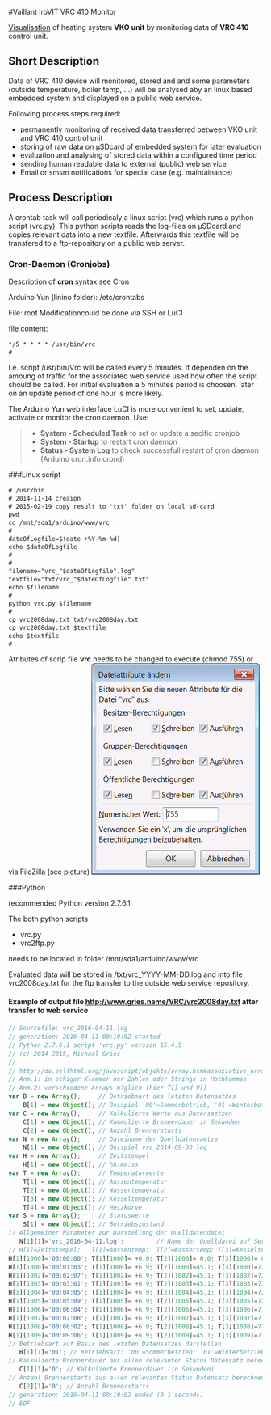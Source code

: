 #Vaillant iroVIT VRC 410  Monitor

[Visualisation](http://www.gries.name/VRC/VRCday.shtm) of heating system **VKO unit** by monitoring data of **VRC 410** control unit.


## Short Description
Data of VRC 410 device will monitored, stored and and some parameters (outside temperature, boiler temp, ...) will be analysed aby an linux based embedded system and displayed on a public web service.

Following process steps required:
* permanently monitoring of received data transferred between VKO unit and VRC 410 control unit
* storing of raw data on µSDcard of embedded system for later evaluation 
* evaluation and analysing of stored data within a configured time period
* sending human readable data to external (public) web service
* Email or smsm notifications for special case (e.g. maintainance)

## Process Description
A crontab task will call periodicaly a linux script (vrc) which runs a python script (vrc.py). This python scripts reads the log-files on µSDcard and copies relevant data into a new textfile. Afterwards this textfile will be transfered to a ftp-repository on a public web server.

### Cron-Daemon (Cronjobs)

Description of **cron** syntax see [Cron](https://de.wikipedia.org/wiki/Cron)

Arduino Yun (linino folder): /etc/crontabs

File: root
Modificationcould be done via SSH or LuCI

file content:

```unix
*/5 * * * * /usr/bin/vrc
#
```

I.e. script /usr/bin/Vrc will be called every 5 minutes. It dependen on the amoung of traffic for the associated web service used how often the script should be called. For initial evaluation a 5 minutes period is choosen. later on an update period of one hour is more likely.

The Arduino Yun web interface LuCI is more convenient to set, update, activate or monitor the cron daemon.
Use:
> * **System - Scheduled Task** to set or update a secific cronjob
> * **System - Startup** to restart cron daemon
> * **Status - System Log** to check successfull restart of cron daemon (Arduino cron.info crond)


###Linux script

```script
# /usr/bin
# 2014-11-14 creaion
# 2015-02-19 copy result to 'txt' folder on local sd-card
pwd
cd /mnt/sda1/arduino/www/vrc
#
dateOfLogfile=$(date +%Y-%m-%d)
echo $dateOfLogfile
#
#
filename="vrc_"$dateOfLogfile".log"
textfile="txt/vrc_"$dateOfLogfile".txt"
echo $filename
#
python vrc.py $filename
#
cp vrc2008day.txt txt/vrc2008day.txt
cp vrc2008day.txt $textfile
echo $textfile
# 
```

Atributes of scrip file **vrc** needs to be changed to execute (chmod 755) or via FileZilla (see picture)
![chmod 755](images/vrcChangedAttributes.png)


###Python

recommended Python version 2.7.6.1

The both python scripts 
* vrc.py
* vrc2ftp.py

needs to be located in folder /mnt/sda1/arduino/www/vrc

Evaluated data will be stored in /txt/vrc_YYYY-MM-DD.log and into
file vrc2008day.txt for the ftp transfer to the outside web service repository.

#### Example of output file **http://www.gries.name/VRC/vrc2008day.txt** after transfer to web service

```javascript
// Sourcefile: vrc_2016-04-11.log 
// generation: 2016-04-11 00:10:02 started 
// Python 2.7.6.1 script 'vrc.py' version 15.4.5 
// (c) 2014-2015, Michael Gries 
//  
// http://de.selfhtml.org/javascript/objekte/array.htm#assoziative_arrays 
// Anm.1: in eckiger Klammer nur Zahlen oder Strings in Hochkommas. 
// Anm.2: verschiedene Arrays m?glich (hier T[] und V[] 
var B = new Array();     // Betriebsart des letzten Datensatzes 
    B[1] = new Object(); // Beispiel '00'=Sommerbetrieb, '01'=Winterbetrieb 
var C = new Array();     // Kalkulierte Werte aus Datensaetzen
    C[1] = new Object(); // Kummulierte Brennerdauer in Sekunden
    C[2] = new Object(); // Anzahl Brennerstarts 
var N = new Array();     // Dateiname der Quelldatensaetze 
    N[1] = new Object(); // Beispiel vrc_2014-09-30.log 
var H = new Array();     // Zeitstempel 
    H[1] = new Object(); // hh:mm:ss 
var T = new Array();     // Temperaturwerte 
    T[1] = new Object(); // Aussentemperatur 
    T[2] = new Object(); // Wassertemperatur 
    T[3] = new Object(); // Kesseltemperatur 
    T[4] = new Object(); // Heizkurve 
var S = new Array();     // Statuswerte 
    S[1] = new Object(); // Betriebszustand 
// Allgemeiner Parameter zur Darstellung der Quelldatendatei 
   N[1][1]='vrc_2016-04-11.log';         // Name der Quelldatei auf Server
// H[1]=Zeitstempel;   T[1]=Aussentemp;  T[2]=Wassertemp; T[3]=Kesseltemp; T[4]=Heizkurve;  S[1]=B.-Status;  // line hhmm
H[1][1000]='00:00:00'; T[1][1000]= +0.0; T[2][1000]= 0.0; T[3][1000]= 0.0; T[4][1000]= 0.0; S[1][1000]=0000; //    - 0000
H[1][1000]='00:01:03'; T[1][1000]= +6.9; T[2][1000]=45.1; T[3][1000]=72.4; T[4][1000]=44.7; S[1][1000]=0000; //    1 0001
H[1][1002]='00:02:07'; T[1][1002]= +6.9; T[2][1002]=45.1; T[3][1002]=72.3; T[4][1002]=45.4; S[1][1002]=0000; //    7 0002
H[1][1003]='00:03:01'; T[1][1003]= +6.9; T[2][1003]=45.1; T[3][1003]=72.1; T[4][1003]=45.4; S[1][1003]=0000; //   12 0003
H[1][1004]='00:04:05'; T[1][1004]= +6.9; T[2][1004]=45.1; T[3][1004]=72.0; T[4][1004]=45.4; S[1][1004]=0000; //   18 0004
H[1][1005]='00:05:09'; T[1][1005]= +6.9; T[2][1005]=45.1; T[3][1005]=72.0; T[4][1005]=45.4; S[1][1005]=0000; //   24 0005
H[1][1006]='00:06:04'; T[1][1006]= +6.9; T[2][1006]=45.1; T[3][1006]=71.9; T[4][1006]=45.4; S[1][1006]=0000; //   29 0006
H[1][1007]='00:07:08'; T[1][1007]= +6.9; T[2][1007]=45.1; T[3][1007]=71.8; T[4][1007]=45.4; S[1][1007]=0000; //   35 0007
H[1][1008]='00:08:02'; T[1][1008]= +6.9; T[2][1008]=45.1; T[3][1008]=71.8; T[4][1008]=45.4; S[1][1008]=0000; //   40 0008
H[1][1009]='00:09:06'; T[1][1009]= +6.9; T[2][1009]=45.1; T[3][1009]=71.6; T[4][1009]=45.4; S[1][1009]=0000; //   46 0009
// Betriebsart auf Basis des letzten Datensatzes darstellen 
   B[1][1]='01'; // Betriebsart: '00'=Sommerbetrieb; '01'=Winterbetrieb 
// Kalkulierte Brennerdauer aus allen relevanten Status Datensatz berechnen 
   C[1][1]='0'; // Kalkulierte Brennerdauer (in Sekunden) 
// Anzahl Brennerstarts aus allen relevanten Status Datensatz berechnen 
   C[2][1]='0'; // Anzahl Brennerstarts 
// generation: 2016-04-11 00:10:02 ended (0.1 seconds)
// EOF 
```
